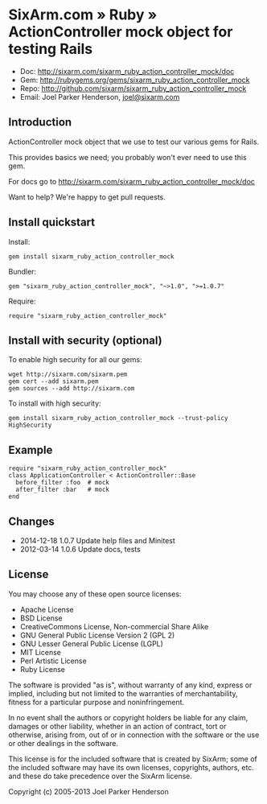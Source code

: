# SixArm.com » Ruby » <br> ActionController mock object for testing Rails

* Doc: <http://sixarm.com/sixarm_ruby_action_controller_mock/doc>
* Gem: <http://rubygems.org/gems/sixarm_ruby_action_controller_mock>
* Repo: <http://github.com/sixarm/sixarm_ruby_action_controller_mock>
* Email: Joel Parker Henderson, <joel@sixarm.com>


## Introduction

ActionController mock object that we use to test our various gems for Rails.

This provides basics we need; you probably won't ever need to use this gem.

For docs go to <http://sixarm.com/sixarm_ruby_action_controller_mock/doc>

Want to help? We're happy to get pull requests.


## Install quickstart

Install:

    gem install sixarm_ruby_action_controller_mock

Bundler:

    gem "sixarm_ruby_action_controller_mock", "~>1.0", ">=1.0.7"

Require:

    require "sixarm_ruby_action_controller_mock"


## Install with security (optional)

To enable high security for all our gems:

    wget http://sixarm.com/sixarm.pem
    gem cert --add sixarm.pem
    gem sources --add http://sixarm.com

To install with high security:

    gem install sixarm_ruby_action_controller_mock --trust-policy HighSecurity


## Example

    require "sixarm_ruby_action_controller_mock"
    class ApplicationController < ActionController::Base
      before_filter :foo  # mock
      after_filter :bar   # mock
    end


## Changes

* 2014-12-18 1.0.7 Update help files and Minitest
* 2012-03-14 1.0.6 Update docs, tests


## License

You may choose any of these open source licenses:

  * Apache License
  * BSD License
  * CreativeCommons License, Non-commercial Share Alike
  * GNU General Public License Version 2 (GPL 2)
  * GNU Lesser General Public License (LGPL)
  * MIT License
  * Perl Artistic License
  * Ruby License

The software is provided "as is", without warranty of any kind,
express or implied, including but not limited to the warranties of
merchantability, fitness for a particular purpose and noninfringement.

In no event shall the authors or copyright holders be liable for any
claim, damages or other liability, whether in an action of contract,
tort or otherwise, arising from, out of or in connection with the
software or the use or other dealings in the software.

This license is for the included software that is created by SixArm;
some of the included software may have its own licenses, copyrights,
authors, etc. and these do take precedence over the SixArm license.

Copyright (c) 2005-2013 Joel Parker Henderson
